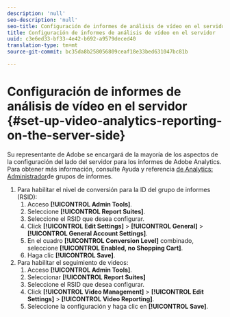 ```yaml
---
description: 'null'
seo-description: 'null'
seo-title: Configuración de informes de análisis de vídeo en el servidor
title: Configuración de informes de análisis de vídeo en el servidor
uuid: c3e6ed33-bf33-4e42-b692-a9579deced40
translation-type: tm+mt
source-git-commit: bc35da8b258056809ceaf18e33bed631047bc81b

---
```



# Configuración de informes de análisis de vídeo en el servidor {#set-up-video-analytics-reporting-on-the-server-side}

Su representante de Adobe se encargará de la mayoría de los aspectos de la configuración del lado del servidor para los informes de Adobe Analytics. Para obtener más información, consulte Ayuda y referencia [de Analytics: Administrador](https://microsite.omniture.com/t2/help/en_US/reference/#Report_Suite_Manager)de grupos de informes.
1. Para habilitar el nivel de conversión para la ID del grupo de informes (RSID):
   1. Acceso **[!UICONTROL Admin Tools]**.
   1. Seleccione **[!UICONTROL Report Suites]**.
   1. Seleccione el RSID que desea configurar.
   1. Click **[!UICONTROL Edit Settings]** > **[!UICONTROL General]** > **[!UICONTROL General Account Settings]**.
   1. En el cuadro **[!UICONTROL Conversion Level]** combinado, seleccione **[!UICONTROL Enabled, no Shopping Cart]**.
   1. Haga clic **[!UICONTROL Save]**.
1. Para habilitar el seguimiento de videos:
   1. Acceso **[!UICONTROL Admin Tools]**.
   1. Seleccionar **[!UICONTROL Report Suites]**
   1. Seleccione el RSID que desea configurar.
   1. Click **[!UICONTROL Video Management]** > **[!UICONTROL Edit Settings]** > **[!UICONTROL Video Reporting]**.
   1. Seleccione la configuración y haga clic en **[!UICONTROL Save]**.